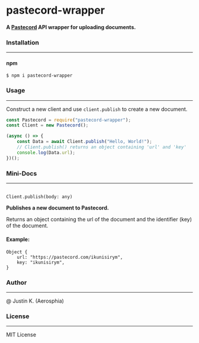 # pastecord-wrapper

#### A [Pastecord](https://pastecord.com/) API wrapper for uploading documents.

### Installation

---

#### npm

```
$ npm i pastecord-wrapper
```

### Usage

---

Construct a new client and use `client.publish` to create a new document.

```js
const Pastecord = require("pastecord-wrapper");
const Client = new Pastecord();

(async () => {
    const Data = await Client.publish("Hello, World!");
    // Client.publish() returns an object containing 'url' and 'key'
    console.log(Data.url);
})();
```

### Mini-Docs

---

##

`Client.publish(body: any)`

**Publishes a new document to Pastecord.**

Returns an object containing the url of the document and the identifier (key) of the document.

#### Example:

```
Object {
    url: "https://pastecord.com/ikunisirym",
    key: "ikunisirym",
}
```

### Author

---

@ Justin K. (Aerosphia)

### License

---

MIT License
